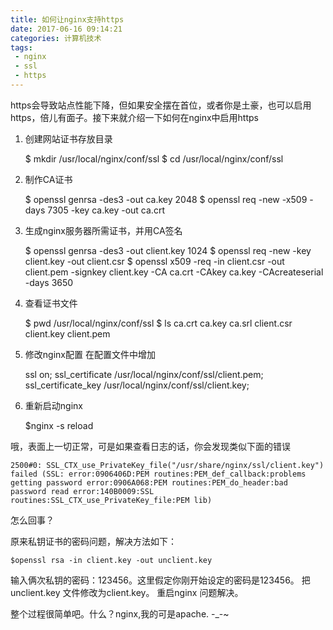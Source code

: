 ```yaml
---
title: 如何让nginx支持https
date: 2017-06-16 09:14:21
categories: 计算机技术
tags:
 - nginx
 - ssl
 - https
---
```


https会导致站点性能下降，但如果安全摆在首位，或者你是土豪，也可以启用https，倍儿有面子。接下来就介绍一下如何在nginx中启用https
<!-- more -->

1. 创建网站证书存放目录

	$ mkdir /usr/local/nginx/conf/ssl
	$ cd /usr/local/nginx/conf/ssl

2. 制作CA证书

	$ openssl genrsa -des3 -out ca.key 2048
	$ openssl req -new -x509 -days 7305 -key ca.key -out ca.crt

3. 生成nginx服务器所需证书，并用CA签名

	$ openssl genrsa -des3 -out client.key 1024
	$ openssl req -new -key client.key -out client.csr
	$ openssl x509 -req -in client.csr -out client.pem -signkey client.key -CA ca.crt -CAkey ca.key -CAcreateserial -days 3650

4. 查看证书文件

	$ pwd
	/usr/local/nginx/conf/ssl
	$ ls
	ca.crt  ca.key  ca.srl  client.csr  client.key  client.pem

5. 修改nginx配置
在配置文件中增加

	ssl                  on;
	ssl_certificate      /usr/local/nginx/conf/ssl/client.pem;
	ssl_certificate_key  /usr/local/nginx/conf/ssl/client.key;
		 
6. 重新启动nginx
   
   $nginx -s reload
   
哦，表面上一切正常，可是如果查看日志的话，你会发现类似下面的错误

	2500#0: SSL_CTX_use_PrivateKey_file("/usr/share/nginx/ssl/client.key") failed (SSL: error:0906406D:PEM routines:PEM_def_callback:problems getting password error:0906A068:PEM routines:PEM_do_header:bad password read error:140B0009:SSL routines:SSL_CTX_use_PrivateKey_file:PEM lib)

怎么回事？

原来私钥证书的密码问题，解决方法如下：

	$openssl rsa -in client.key -out unclient.key
	
输入俩次私钥的密码：123456。这里假定你刚开始设定的密码是123456。 把unclient.key 文件修改为client.key。 重启nginx 问题解决。

整个过程很简单吧。什么？nginx,我的可是apache. -_-~

